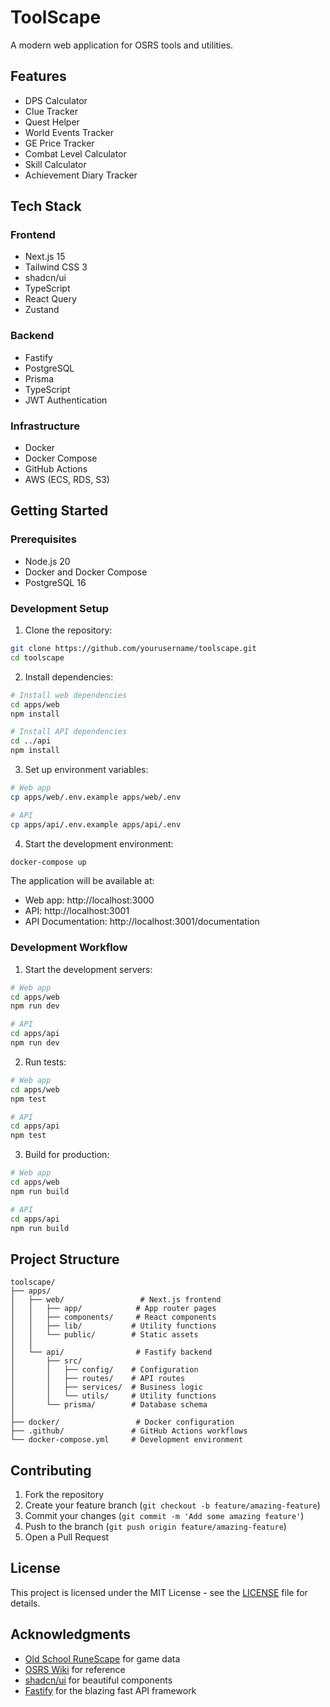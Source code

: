 # ToolScape

A modern web application for OSRS tools and utilities.

## Features

- DPS Calculator
- Clue Tracker
- Quest Helper
- World Events Tracker
- GE Price Tracker
- Combat Level Calculator
- Skill Calculator
- Achievement Diary Tracker

## Tech Stack

### Frontend
- Next.js 15
- Tailwind CSS 3
- shadcn/ui
- TypeScript
- React Query
- Zustand

### Backend
- Fastify
- PostgreSQL
- Prisma
- TypeScript
- JWT Authentication

### Infrastructure
- Docker
- Docker Compose
- GitHub Actions
- AWS (ECS, RDS, S3)

## Getting Started

### Prerequisites

- Node.js 20
- Docker and Docker Compose
- PostgreSQL 16

### Development Setup

1. Clone the repository:
```bash
git clone https://github.com/yourusername/toolscape.git
cd toolscape
```

2. Install dependencies:
```bash
# Install web dependencies
cd apps/web
npm install

# Install API dependencies
cd ../api
npm install
```

3. Set up environment variables:
```bash
# Web app
cp apps/web/.env.example apps/web/.env

# API
cp apps/api/.env.example apps/api/.env
```

4. Start the development environment:
```bash
docker-compose up
```

The application will be available at:
- Web app: http://localhost:3000
- API: http://localhost:3001
- API Documentation: http://localhost:3001/documentation

### Development Workflow

1. Start the development servers:
```bash
# Web app
cd apps/web
npm run dev

# API
cd apps/api
npm run dev
```

2. Run tests:
```bash
# Web app
cd apps/web
npm test

# API
cd apps/api
npm test
```

3. Build for production:
```bash
# Web app
cd apps/web
npm run build

# API
cd apps/api
npm run build
```

## Project Structure

```
toolscape/
├── apps/
│   ├── web/                 # Next.js frontend
│   │   ├── app/            # App router pages
│   │   ├── components/     # React components
│   │   ├── lib/           # Utility functions
│   │   └── public/        # Static assets
│   │
│   └── api/                # Fastify backend
│       ├── src/
│       │   ├── config/    # Configuration
│       │   ├── routes/    # API routes
│       │   ├── services/  # Business logic
│       │   └── utils/     # Utility functions
│       └── prisma/        # Database schema
│
├── docker/                 # Docker configuration
├── .github/               # GitHub Actions workflows
└── docker-compose.yml     # Development environment
```

## Contributing

1. Fork the repository
2. Create your feature branch (`git checkout -b feature/amazing-feature`)
3. Commit your changes (`git commit -m 'Add some amazing feature'`)
4. Push to the branch (`git push origin feature/amazing-feature`)
5. Open a Pull Request

## License

This project is licensed under the MIT License - see the [LICENSE](LICENSE) file for details.

## Acknowledgments

- [Old School RuneScape](https://oldschool.runescape.com/) for game data
- [OSRS Wiki](https://oldschool.runescape.wiki/) for reference
- [shadcn/ui](https://ui.shadcn.com/) for beautiful components
- [Fastify](https://www.fastify.io/) for the blazing fast API framework 